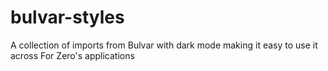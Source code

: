 # bulvar-styles
A collection of imports from Bulvar with dark mode making it easy to use it across For Zero's applications
